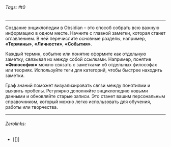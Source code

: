 ###### Tags:  #t0
___
Создание энциклопедии в Obsidian – это способ собрать всю важную информацию в одном месте. Начните с главной заметки, которая станет оглавлением. В ней перечислите основные разделы, например, **«Термины»**, **«Личности»**, **«События»**.

Каждый термин, событие или понятие оформите как отдельную заметку, связывая их между собой ссылками. Например, понятие **«Философия»** можно связать с заметками об отдельных философах или теориях. Используйте теги для категорий, чтобы быстрее находить заметки.

Граф знаний поможет визуализировать связи между понятиями и выявить пробелы. Регулярно дополняйте энциклопедию новыми данными и обновляйте старые записи. Это станет вашим персональным справочником, который можно легко использовать для обучения, работы или творчества.
___
###### Zerolinks: 
- [[]]